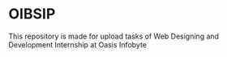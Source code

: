 # OIBSIP
This repository is made for upload tasks of Web Designing and Development Internship at Oasis Infobyte
